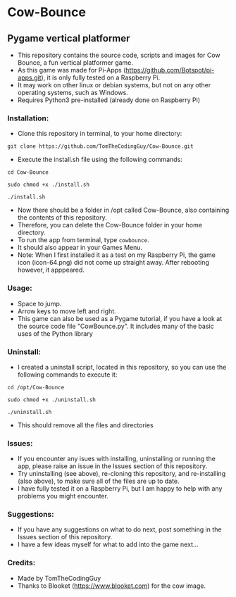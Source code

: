 # Cow-Bounce
## Pygame vertical platformer

- This repository contains the source code, scripts and images for Cow Bounce, a fun vertical platformer game.
- As this game was made for Pi-Apps (https://github.com/Botspot/pi-apps.git), it is only fully tested on a Raspberry Pi.
- It may work on other linux or debian systems, but not on any other operating systems, such as Windows.
- Requires Python3 pre-installed (already done on Raspberry Pi)

### Installation:

- Clone this repository in terminal, to your home directory:
```
git clone https://github.com/TomTheCodingGuy/Cow-Bounce.git
```
- Execute the install.sh file using the following commands:
```
cd Cow-Bounce
```
```
sudo chmod +x ./install.sh
```
```
./install.sh
```
- Now there should be a folder in /opt called Cow-Bounce, also containing the contents of this repository.
- Therefore, you can delete the Cow-Bounce folder in your home directory.
- To run the app from terminal, type ``cowbounce``.
- It should also appear in your Games Menu.
- Note: When I first installed it as a test on my Raspberry Pi, the game icon (icon-64.png) did not come up straight away. After rebooting however, it apppeared.

### Usage:

- Space to jump.
- Arrow keys to move left and right.
- This game can also be used as a Pygame tutorial, if you have a look at the source code file "CowBounce.py". It includes many of the basic uses of the Python library

### Uninstall:

- I created a uninstall script, located in this repository, so you can use the following commands to execute it:
```
cd /opt/Cow-Bounce
```
```
sudo chmod +x ./uninstall.sh
```
```
./uninstall.sh
```
- This should remove all the files and directories

### Issues:

- If you encounter any isues with installing, uninstalling or running the app, please raise an issue in the Issues section of this repository.
- Try uninstalling (see above), re-cloning this repository, and re-installing (also above), to make sure all of the files are up to date. 
- I have fully tested it on a Raspberry Pi, but I am happy to help with any problems you might encounter.

### Suggestions:

- If you have any suggestions on what to do next, post something in the Issues section of this repository.
- I have a few ideas myself for what to add into the game next...

### Credits:

- Made by TomTheCodingGuy
- Thanks to Blooket (https://www.blooket.com) for the cow image.

